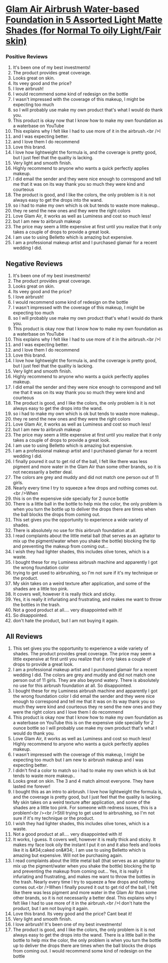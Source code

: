 # [Glam Air Airbrush Water-based Foundation in 5 Assorted Light Matte Shades (for Normal To oily Light/Fair skin)](https://products.checkmycream.com/products/Glam-Air-Airbrush-Water-based-Foundation-in-5-Assorted-Light-Matte-Shades-(for-Normal-To-oily-LightFair-skin).html)

### Positive Reviews

<ol>
      <li>It&#x27;s been one of my best investments!</li>
      <li>The product provides great coverage.  </li>
      <li>Looks great on skin.</li>
      <li>Its veey good and the price?</li>
      <li>I love airbrush!</li>
      <li>I would recommend some kind of redesign on the bottle</li>
      <li>I wasn&#x27;t impressed with the coverage of this makeup, I might be expecting too much</li>
      <li>so I will probably use make my own product that&#x27;s what I would do thank you.</li>
      <li>This product is okay now that I know how to make my own foundation as a waterbase on YouTube</li>
      <li>This explains why I felt like I had to use more of it in the airbrush.&lt;br /&gt;I</li>
      <li>and I was expecting better.</li>
      <li>and I love them I do recommend</li>
      <li>Love this brand.</li>
      <li>I love how lightweight the formula is, and the coverage is pretty good, but I just feel that the quality is lacking.</li>
      <li>Very light and smooth finish.</li>
      <li>Highly recommend to anyone who wants a quick perfectly applies makeup.</li>
      <li>I did email the sender and they were nice enough to correspond and tell me that it was on its way thank you so much they were kind and courteous</li>
      <li>The product is good, and I like the colors, the only problem is it is not always easy to get the drops into the wand.  </li>
      <li>so i had to make my own which is ok but tends to waste more makeup..</li>
      <li>they re send the new ones and they were the right colors</li>
      <li>Love Glam Air, it works as well as Luminess and cost so much less!</li>
      <li>but I am new to airbrush makeup</li>
      <li>The price may seem a little expensive at first until you realize that it only takes a couple of drops to provide a great look.</li>
      <li>I am use to using Belletto which is amazing but expensive.</li>
      <li>I am a professional makeup artist and I purchased glamair for a recent wedding I did.</li>
</ol>


<h2>Negative Reviews</h2>
<ol>
<li> It&#x27;s been one of my best investments!</li>
<li> The product provides great coverage.  </li>
<li> Looks great on skin.</li>
<li> Its veey good and the price?</li>
<li> I love airbrush!</li>
<li> I would recommend some kind of redesign on the bottle</li>
<li> I wasn&#x27;t impressed with the coverage of this makeup, I might be expecting too much</li>
<li> so I will probably use make my own product that&#x27;s what I would do thank you.</li>
<li> This product is okay now that I know how to make my own foundation as a waterbase on YouTube</li>
<li> This explains why I felt like I had to use more of it in the airbrush.&lt;br /&gt;I</li>
<li> and I was expecting better.</li>
<li> and I love them I do recommend</li>
<li> Love this brand.</li>
<li> I love how lightweight the formula is, and the coverage is pretty good, but I just feel that the quality is lacking.</li>
<li> Very light and smooth finish.</li>
<li> Highly recommend to anyone who wants a quick perfectly applies makeup.</li>
<li> I did email the sender and they were nice enough to correspond and tell me that it was on its way thank you so much they were kind and courteous</li>
<li> The product is good, and I like the colors, the only problem is it is not always easy to get the drops into the wand.  </li>
<li> so i had to make my own which is ok but tends to waste more makeup..</li>
<li> they re send the new ones and they were the right colors</li>
<li> Love Glam Air, it works as well as Luminess and cost so much less!</li>
<li> but I am new to airbrush makeup</li>
<li> The price may seem a little expensive at first until you realize that it only takes a couple of drops to provide a great look.</li>
<li> I am use to using Belletto which is amazing but expensive.</li>
<li> I am a professional makeup artist and I purchased glamair for a recent wedding I did.</li>
<li> I finally poured it out to get rid of the ball, I felt like there was less pigment and more water in the Glam Air than some other brands, so it is not necessarily a better deal.  </li>
<li> The colors are grey and muddy and did not match one person out of 11 girls.</li>
<li> Nearly every time I try to squeeze a few drops and nothing comes out.&lt;br /&gt;When</li>
<li> this is on the expensive side specially for 2 ounce bottle</li>
<li> There is a little ball in the bottle to help mix the color, the only problem is when you turn the bottle up to deliver the drops there are times when the ball blocks the drops from coming out.  </li>
<li> This set gives you the opportunity to experience a wide variety of shades.  </li>
<li> There is absolutely no use for this airbrush foundation at all.</li>
<li> I read complaints about the little metal ball (that serves as an agitator to mix up the pigment/water when you shake the bottle) blocking the tip and preventing the makeup from coming out...  </li>
<li> I wish they had lighter shades, this includes olive tones, which is a waste.</li>
<li> I bought these for my Luminess airbrush machine and apparently I got the wrong foundation color</li>
<li> trying to get used to airbrushing, so I&#x27;m not sure if it&#x27;s my technique or the product.</li>
<li> My skin takes on a weird texture after application, and some of the shades are a little too pink.</li>
<li> It covers well, however it is really thick and sticky.</li>
<li> Yes, it is really it infuriating and frustrating, and makes me want to throw the bottles in the trash.  </li>
<li> Not a good product at all.... very disappointed with it!</li>
<li> So disappointed.</li>
<li> don&#x27;t hate the product, but I am not buying it again.</li>
</ol>

<h2>All Reviews</h2>

<ol>
    <li> This set gives you the opportunity to experience a wide variety of shades.  The product provides great coverage.  The price may seem a little expensive at first until you realize that it only takes a couple of drops to provide a great look.</li>
    <li> I am a professional makeup artist and I purchased glamair for a recent wedding I did. The colors are grey and muddy and did not match one person out of 11 girls. They are also beyond watery. There is absolutely no use for this airbrush foundation at all. So disappointed.</li>
    <li> I bought these for my Luminess airbrush machine and apparently I got the wrong foundation color I did email the sender and they were nice enough to correspond and tell me that it was on its way thank you so much they were kind and courteous they re send the new ones and they were the right colors and I love them I do recommend</li>
    <li> This product is okay now that I know how to make my own foundation as a waterbase on YouTube this is on the expensive side specially for 2 ounce bottle so I will probably use make my own product that&#x27;s what I would do thank you.</li>
    <li> Love Glam Air, it works as well as Luminess and cost so much less! Highly recommend to anyone who wants a quick perfectly applies makeup.</li>
    <li> I wasn&#x27;t impressed with the coverage of this makeup, I might be expecting too much but I am new to airbrush makeup and I was expecting better.</li>
    <li> I didn&#x27;t find a color to match so i had to make my own which is ok but tends to waste more makeup..</li>
    <li> Looks great on skin. The 3 and 4 match almost everyone. They have lasted me forever!</li>
    <li> I bought this as an intro to airbrush. I love how lightweight the formula is, and the coverage is pretty good, but I just feel that the quality is lacking. My skin takes on a weird texture after application, and some of the shades are a little too pink. For someone with redness issues, this is a problem!&lt;br /&gt;&lt;br /&gt;Still trying to get used to airbrushing, so I&#x27;m not sure if it&#x27;s my technique or the product.</li>
    <li> I wish they had lighter shades, this includes olive tones, which is a waste.</li>
    <li> Not a good product at all.... very disappointed with it!</li>
    <li> It works, I guess. It covers well, however it is really thick and sticky. It makes my face look oily the instant I put it on and it also feels and looks like it is &amp;#34;caked on&amp;#34;. I am use to using Belletto which is amazing but expensive. Will not be purchasing again.</li>
    <li> I read complaints about the little metal ball (that serves as an agitator to mix up the pigment/water when you shake the bottle) blocking the tip and preventing the makeup from coming out...  Yes, it is really it infuriating and frustrating, and makes me want to throw the bottles in the trash.  Nearly every time I try to squeeze a few drops and nothing comes out.&lt;br /&gt;When I finally poured it out to get rid of the ball, I felt like there was less pigment and more water in the Glam Air than some other brands, so it is not necessarily a better deal.  This explains why I felt like I had to use more of it in the airbrush.&lt;br /&gt;I don&#x27;t hate the product, but I am not buying it again.</li>
    <li> Love this brand. Its veey good and the price? Cant beat it!</li>
    <li> Very light and smooth finish.</li>
    <li> I love airbrush! It&#x27;s been one of my best investments!</li>
    <li> The product is good, and I like the colors, the only problem is it is not always easy to get the drops into the wand.  There is a little ball in the bottle to help mix the color, the only problem is when you turn the bottle up to deliver the drops there are times when the ball blocks the drops from coming out.  I would recommend some kind of redesign on the bottle</li>
</ol>





